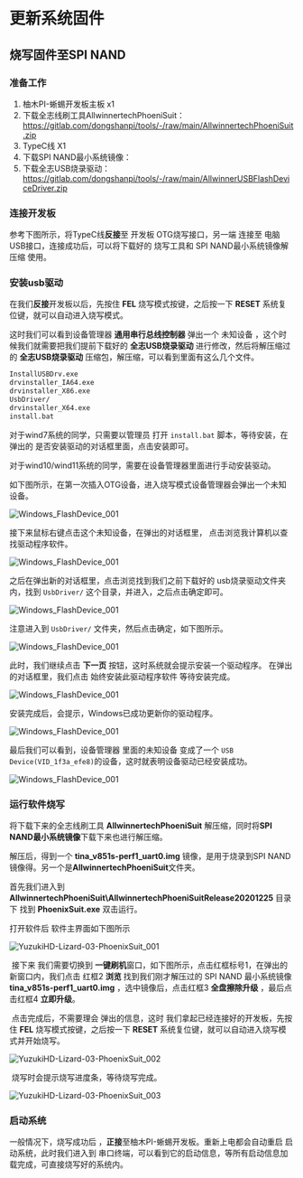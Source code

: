 # 更新系统固件
## 烧写固件至SPI NAND

### 准备工作

1. 柚木PI-蜥蜴开发板主板 x1
2. 下载全志线刷工具AllwinnertechPhoeniSuit： https://gitlab.com/dongshanpi/tools/-/raw/main/AllwinnertechPhoeniSuit.zip
3. TypeC线 X1
4. 下载SPI NAND最小系统镜像：
5. 下载全志USB烧录驱动：https://gitlab.com/dongshanpi/tools/-/raw/main/AllwinnerUSBFlashDeviceDriver.zip

### 连接开发板

参考下图所示，将TypeC线**反接**至 开发板 OTG烧写接口，另一端 连接至 电脑USB接口，连接成功后，可以将下载好的 烧写工具和 SPI NAND最小系统镜像解压缩 使用。



### 安装usb驱动

在我们**反接**开发板以后，先按住 **FEL** 烧写模式按键，之后按一下 **RESET** 系统复位键，就可以自动进入烧写模式。

这时我们可以看到设备管理器  **通用串行总线控制器** 弹出一个  未知设备 ，这个时候我们就需要把我们提前下载好的 **全志USB烧录驱动** 进行修改，然后将解压缩过的 **全志USB烧录驱动**  压缩包，解压缩，可以看到里面有这么几个文件。

```bash
InstallUSBDrv.exe
drvinstaller_IA64.exe
drvinstaller_X86.exe
UsbDriver/          
drvinstaller_X64.exe   
install.bat
```

对于wind7系统的同学，只需要以管理员 打开   `install.bat` 脚本，等待安装，在弹出的 是否安装驱动的对话框里面，点击安装即可。

对于wind10/wind11系统的同学，需要在设备管理器里面进行手动安装驱动。

如下图所示，在第一次插入OTG设备，进入烧写模式设备管理器会弹出一个未知设备。

![Windows_FlashDevice_001](https://cdn.staticaly.com/gh/DongshanPI/Docs-Photos@master/DongshanNezhaSTU/Windows_FlashDevice_001.png)



接下来鼠标右键点击这个未知设备，在弹出的对话框里， 点击浏览我计算机以查找驱动程序软件。

![Windows_FlashDevice_001](https://cdn.staticaly.com/gh/DongshanPI/Docs-Photos@master/DongshanNezhaSTU/Windows_FlashDevice_002.png)

之后在弹出新的对话框里，点击浏览找到我们之前下载好的 usb烧录驱动文件夹内，找到 `UsbDriver/` 这个目录，并进入，之后点击确定即可。

![Windows_FlashDevice_001](https://cdn.staticaly.com/gh/DongshanPI/Docs-Photos@master/DongshanNezhaSTU/Windows_FlashDevice_007.png)

注意进入到  `UsbDriver/`  文件夹，然后点击确定，如下图所示。

![Windows_FlashDevice_001](https://cdn.staticaly.com/gh/DongshanPI/Docs-Photos@master/DongshanNezhaSTU/Windows_FlashDevice_003.png)



此时，我们继续点击 **下一页** 按钮，这时系统就会提示安装一个驱动程序。 
在弹出的对话框里，我们点击 始终安装此驱动程序软件 等待安装完成。

![Windows_FlashDevice_001](https://cdn.staticaly.com/gh/DongshanPI/Docs-Photos@master/DongshanNezhaSTU/Windows_FlashDevice_004.png)



安装完成后，会提示，Windows已成功更新你的驱动程序。

![Windows_FlashDevice_001](https://cdn.staticaly.com/gh/DongshanPI/Docs-Photos@master/DongshanNezhaSTU/Windows_FlashDevice_005.png)



最后我们可以看到，设备管理器 里面的未知设备 变成了一个 `USB Device(VID_1f3a_efe8)`的设备，这时就表明设备驱动已经安装成功。

![Windows_FlashDevice_001](https://cdn.staticaly.com/gh/DongshanPI/Docs-Photos@master/DongshanNezhaSTU/Windows_FlashDevice_006.png)


### 运行软件烧写

将下载下来的全志线刷工具 **AllwinnertechPhoeniSuit** 解压缩，同时将**SPI NAND最小系统镜像**下载下来也进行解压缩。

解压后，得到一个 **tina_v851s-perf1_uart0.img** 镜像，是用于烧录到SPI NAND镜像得。另一个是**AllwinnertechPhoeniSuit**文件夹。

首先我们进入到 **AllwinnertechPhoeniSuit\AllwinnertechPhoeniSuitRelease20201225** 目录下 找到 **PhoenixSuit.exe** 双击运行。

打开软件后 软件主界面如下图所示

![YuzukiHD-Lizard-03-PhoenixSuit_001](https://cdn.staticaly.com/gh/DongshanPI/Docs-Photos@master/YuzukiHD-Lizard/YuzukiHD-Lizard-03-PhoenixSuit_001.png)


​	接下来 我们需要切换到 **一键刷机**窗口，如下图所示，点击红框标号1，在弹出的新窗口内，我们点击 红框2 **浏览** 找到我们刚才解压过的 SPI NAND 最小系统镜像  **tina_v851s-perf1_uart0.img** ，选中镜像后，点击红框3 **全盘擦除升级** ，最后点击红框4  **立即升级**。

​	点击完成后，不需要理会 弹出的信息，这时 我们拿起已经连接好的开发板，先按住 **FEL** 烧写模式按键，之后按一下 **RESET** 系统复位键，就可以自动进入烧写模式并开始烧写。

![YuzukiHD-Lizard-03-PhoenixSuit_002](https://cdn.staticaly.com/gh/DongshanPI/Docs-Photos@master/YuzukiHD-Lizard/YuzukiHD-Lizard-03-PhoenixSuit_002.png)


​	烧写时会提示烧写进度条，等待烧写完成。

![YuzukiHD-Lizard-03-PhoenixSuit_003](https://cdn.staticaly.com/gh/DongshanPI/Docs-Photos@master/YuzukiHD-Lizard/YuzukiHD-Lizard-03-PhoenixSuit_003.png)


### 启动系统

一般情况下，烧写成功后 ，**正接**至柚木PI-蜥蜴开发板。重新上电都会自动重启 启动系统，此时我们进入到 串口终端，可以看到它的启动信息，等所有启动信息加载完成，可直接烧写好的系统内。

